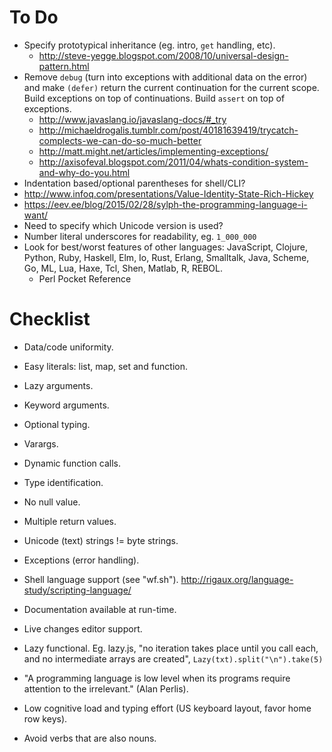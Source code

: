 # To Do #

- Specify prototypical inheritance (eg. intro, `get` handling, etc).
  - http://steve-yegge.blogspot.com/2008/10/universal-design-pattern.html
- Remove `debug` (turn into exceptions with additional data on the error) and make `(defer)` return the current continuation for the current scope. Build exceptions on top of continuations. Build `assert` on top of exceptions.
  - http://www.javaslang.io/javaslang-docs/#_try
  - http://michaeldrogalis.tumblr.com/post/40181639419/trycatch-complects-we-can-do-so-much-better
  - http://matt.might.net/articles/implementing-exceptions/
  - http://axisofeval.blogspot.com/2011/04/whats-condition-system-and-why-do-you.html
- Indentation based/optional parentheses for shell/CLI?
- http://www.infoq.com/presentations/Value-Identity-State-Rich-Hickey
- https://eev.ee/blog/2015/02/28/sylph-the-programming-language-i-want/
- Need to specify which Unicode version is used?
- Number literal underscores for readability, eg. `1_000_000`
- Look for best/worst features of other languages: JavaScript, Clojure, Python, Ruby, Haskell, Elm, Io, Rust, Erlang, Smalltalk, Java, Scheme, Go, ML, Lua, Haxe, Tcl, Shen, Matlab, R, REBOL.
  - Perl Pocket Reference

# Checklist #

- Data/code uniformity.
- Easy literals: list, map, set and function.
- Lazy arguments.
- Keyword arguments.
- Optional typing.
- Varargs.
- Dynamic function calls.
- Type identification.
- No null value.
- Multiple return values.
- Unicode (text) strings != byte strings.
- Exceptions (error handling).
- Shell language support (see "wf.sh"). http://rigaux.org/language-study/scripting-language/
- Documentation available at run-time.
- Live changes editor support.
- Lazy functional. Eg. lazy.js, "no iteration takes place until you call each, and no intermediate arrays are created", `Lazy(txt).split("\n").take(5)`

- "A programming language is low level when its programs require attention to the irrelevant." (Alan Perlis).
- Low cognitive load and typing effort (US keyboard layout, favor home row keys).
- Avoid verbs that are also nouns.
